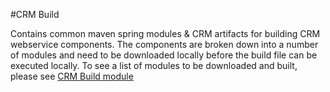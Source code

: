#CRM Build

Contains common maven spring modules & CRM artifacts for building CRM webservice components. The components are broken down into a number of modules and need to be downloaded locally before the build file can be executed locally. To see a list of modules to be downloaded and built, please see [CRM Build module](https://github.com/ISingh2015/CustBuild)
